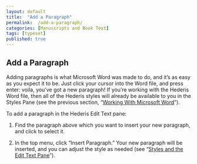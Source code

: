 ```yaml
---
layout: default
title:  "Add a Paragraph"
permalink:  /add-a-paragraph/
categories: [Manuscripts and Book Text]
tags: [typeset]
published: true
---
```


<section data-type="chapter" class="hsecchapter" data-hederis-type="hsecchapter" id="add-a-paragraph" data-pi-attrs="id: add-a-paragraph; data-tags: typeset;" role="doc-chapter" data-tags="typeset" data-author-name=" " data-book-title=" " title="Add a Paragraph"><h1 data-hederis-type="hblkchaptitle" class="hblkchaptitle" id="pkwZB0m5B">Add a Paragraph</h1><p class="hblkp" data-hederis-type="hblkp" id="pImOgsOQ6">Adding paragraphs is what Microsoft Word was made to do, and it&#8217;s as easy as you expect it to be. Just click your cursor into the Word file, and press enter: voila, you&#8217;ve got a new paragraph! If you&#8217;re working with the Hederis Word file, then all of the Hederis styles will already be available to you in the Styles Pane (see the previous section, &#8220;<a href="{% post_url 2020-08-11-13-WorkingwithMicrosoftWord %}" data-hederis-type="hspana" id="pB320HVkb"><span class="Hyperlink" data-hederis-type="hspnspan" id="pqgJMjEAe">Working With Microsoft Word</span></a>&#8221;).</p><p class="hblkp" data-hederis-type="hblkp" id="pSZ7hglD5">To add a paragraph in the Hederis Edit Text pane:</p><ol class="hwprnumlist" data-hederis-type="hwprnumlist" id="pSdoRfVf4"><li class="hblkoli" data-hederis-type="hblkoli" id="limHuHEDVZ"><p class="hblkoli" data-hederis-type="hblklip" id="pSgUDZK91">Find the paragraph above which you want to insert your new paragraph, and click to select it.</p></li><li class="hblkoli" data-hederis-type="hblkoli" id="line0U9ROu"><p class="hblkoli" data-hederis-type="hblklip" id="pz2HdaCQW">In the top menu, click &#8220;Insert Paragraph.&#8221; Your new paragraph will be inserted, and you can adjust the style as needed (see &#8220;<a href="{% post_url 2020-08-11-12-StylesandtheEditTextPane %}" data-hederis-type="hspana" id="pRYo8LRnA"><span class="Hyperlink" data-hederis-type="hspnspan" id="phCUgfUeJ">Styles and the Edit Text Pane</span></a>&#8221;).</p></li></ol></section>
